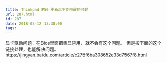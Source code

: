 ```yaml
---
title: Thinkpad P50 更新后不能唤醒的问题
url: 287.html
id: 287
date: 2018-05-12 13:38:00
tags:
---
```


显卡驱动问题：在Bios里面把集显禁用，就不会有这个问题。 但是按下面的这个链接处理，也能解决问题。 https://jingyan.baidu.com/article/c275f6ba308652e33d7567f8.html